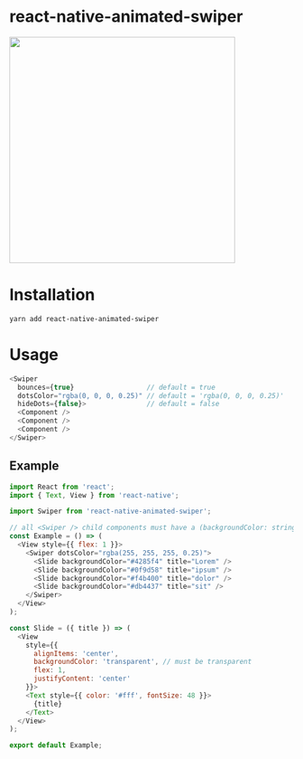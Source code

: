 # react-native-animated-swiper
<img src="https://raw.githubusercontent.com/sonaye/react-native-animated-swiper/master/demo.gif" width="400">

# Installation
`yarn add react-native-animated-swiper`

# Usage
```javascript
<Swiper
  bounces={true}                  // default = true
  dotsColor="rgba(0, 0, 0, 0.25)" // default = 'rgba(0, 0, 0, 0.25)'
  hideDots={false}>               // default = false
  <Component />
  <Component />
  <Component />
</Swiper>
```

## Example
```javascript
import React from 'react';
import { Text, View } from 'react-native';

import Swiper from 'react-native-animated-swiper';

// all <Swiper /> child components must have a (backgroundColor: string) prop
const Example = () => (
  <View style={{ flex: 1 }}>
    <Swiper dotsColor="rgba(255, 255, 255, 0.25)">
      <Slide backgroundColor="#4285f4" title="Lorem" />
      <Slide backgroundColor="#0f9d58" title="ipsum" />
      <Slide backgroundColor="#f4b400" title="dolor" />
      <Slide backgroundColor="#db4437" title="sit" />
    </Swiper>
  </View>
);

const Slide = ({ title }) => (
  <View
    style={{
      alignItems: 'center',
      backgroundColor: 'transparent', // must be transparent
      flex: 1,
      justifyContent: 'center'
    }}>
    <Text style={{ color: '#fff', fontSize: 48 }}>
      {title}
    </Text>
  </View>
);

export default Example;
```

